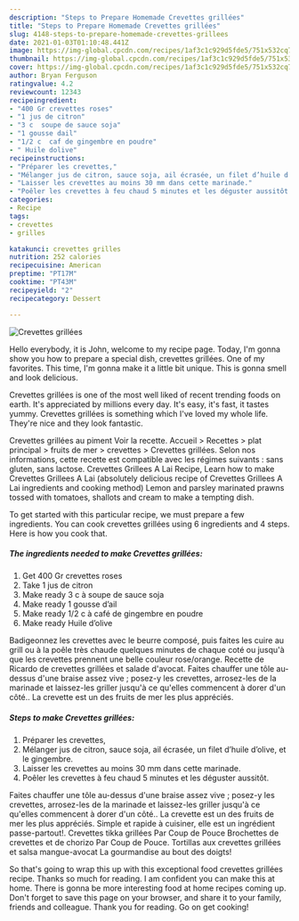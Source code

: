 ```yaml
---
description: "Steps to Prepare Homemade Crevettes grillées"
title: "Steps to Prepare Homemade Crevettes grillées"
slug: 4148-steps-to-prepare-homemade-crevettes-grillees
date: 2021-01-03T01:10:48.441Z
image: https://img-global.cpcdn.com/recipes/1af3c1c929d5fde5/751x532cq70/crevettes-grillees-photo-principale-de-la-recette.jpg
thumbnail: https://img-global.cpcdn.com/recipes/1af3c1c929d5fde5/751x532cq70/crevettes-grillees-photo-principale-de-la-recette.jpg
cover: https://img-global.cpcdn.com/recipes/1af3c1c929d5fde5/751x532cq70/crevettes-grillees-photo-principale-de-la-recette.jpg
author: Bryan Ferguson
ratingvalue: 4.2
reviewcount: 12343
recipeingredient:
- "400 Gr crevettes roses"
- "1 jus de citron"
- "3 c  soupe de sauce soja"
- "1 gousse dail"
- "1/2 c  caf de gingembre en poudre"
- " Huile dolive"
recipeinstructions:
- "Préparer les crevettes,"
- "Mélanger jus de citron, sauce soja, ail écrasée, un filet d’huile d’olive, et le gingembre."
- "Laisser les crevettes au moins 30 mm dans cette marinade."
- "Poêler les crevettes à feu chaud 5 minutes et les déguster aussitôt."
categories:
- Recipe
tags:
- crevettes
- grilles

katakunci: crevettes grilles 
nutrition: 252 calories
recipecuisine: American
preptime: "PT17M"
cooktime: "PT43M"
recipeyield: "2"
recipecategory: Dessert

---
```



![Crevettes grillées](https://img-global.cpcdn.com/recipes/1af3c1c929d5fde5/751x532cq70/crevettes-grillees-photo-principale-de-la-recette.jpg)

Hello everybody, it is John, welcome to my recipe page. Today, I'm gonna show you how to prepare a special dish, crevettes grillées. One of my favorites. This time, I'm gonna make it a little bit unique. This is gonna smell and look delicious.

Crevettes grillées is one of the most well liked of recent trending foods on earth. It's appreciated by millions every day. It's easy, it's fast, it tastes yummy. Crevettes grillées is something which I've loved my whole life. They're nice and they look fantastic.

Crevettes grillées au piment Voir la recette. Accueil &gt; Recettes &gt; plat principal &gt; fruits de mer &gt; crevettes &gt; Crevettes grillées. Selon nos informations, cette recette est compatible avec les régimes suivants : sans gluten, sans lactose. Crevettes Grillees A Lai Recipe, Learn how to make Crevettes Grillees A Lai (absolutely delicious recipe of Crevettes Grillees A Lai ingredients and cooking method) Lemon and parsley marinated prawns tossed with tomatoes, shallots and cream to make a tempting dish.


To get started with this particular recipe, we must prepare a few ingredients. You can cook crevettes grillées using 6 ingredients and 4 steps. Here is how you cook that.

<!--inarticleads1-->

##### The ingredients needed to make Crevettes grillées:

1. Get 400 Gr crevettes roses
1. Take 1 jus de citron
1. Make ready 3 c à soupe de sauce soja
1. Make ready 1 gousse d’ail
1. Make ready 1/2 c à café de gingembre en poudre
1. Make ready  Huile d’olive


Badigeonnez les crevettes avec le beurre composé, puis faites les cuire au grill ou à la poêle très chaude quelques minutes de chaque coté ou jusqu&#39;à que les crevettes prennent une belle couleur rose/orange. Recette de Ricardo de crevettes grillées et salade d&#39;avocat. Faites chauffer une tôle au-dessus d&#39;une braise assez vive ; posez-y les crevettes, arrosez-les de la marinade et laissez-les griller jusqu&#39;à ce qu&#39;elles commencent à dorer d&#39;un côté.. La crevette est un des fruits de mer les plus appréciés. 

<!--inarticleads2-->

##### Steps to make Crevettes grillées:

1. Préparer les crevettes,
1. Mélanger jus de citron, sauce soja, ail écrasée, un filet d’huile d’olive, et le gingembre.
1. Laisser les crevettes au moins 30 mm dans cette marinade.
1. Poêler les crevettes à feu chaud 5 minutes et les déguster aussitôt.


Faites chauffer une tôle au-dessus d&#39;une braise assez vive ; posez-y les crevettes, arrosez-les de la marinade et laissez-les griller jusqu&#39;à ce qu&#39;elles commencent à dorer d&#39;un côté.. La crevette est un des fruits de mer les plus appréciés. Simple et rapide à cuisiner, elle est un ingrédient passe-partout!. Crevettes tikka grillées Par Coup de Pouce Brochettes de crevettes et de chorizo Par Coup de Pouce. Tortillas aux crevettes grillées et salsa mangue-avocat La gourmandise au bout des doigts! 

So that's going to wrap this up with this exceptional food crevettes grillées recipe. Thanks so much for reading. I am confident you can make this at home. There is gonna be more interesting food at home recipes coming up. Don't forget to save this page on your browser, and share it to your family, friends and colleague. Thank you for reading. Go on get cooking!
